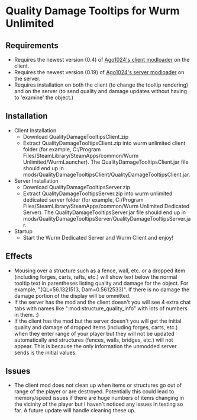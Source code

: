 # Quality Damage Tooltips for Wurm Unlimited

## Requirements
* Requires the newest version (0.4) of [Ago1024's client modloader](https://github.com/ago1024/WurmClientModLauncher/releases/latest) on the client.
* Requires the newest version (0.19) of [Ago1024's server modloader](https://github.com/ago1024/WurmServerModLauncher/releases/latest) on the server.
* Requires installation on both the client (to change the tooltip rendering) and on the server 
(to send quality and damage updates without having to 'examine' the object.)

## Installation
* Client Installation
  * Download QualityDamageTooltipsClient.zip
  * Extract QualityDamageTooltipsClient.zip into wurm unlimited client folder 
(for example, C:/Program Files/SteamLibrary/SteamApps/common/Wurm Unlimited/WurmLauncher). 
The QualityDamageTooltipsClient.jar file should end up in 
mods/QualityDamageTooltipsClient/QualityDamageTooltipsClient.jar.
* Server Installation
  * Download QualityDamageTooltipsServer.zip
  * Extract QualityDamageTooltipsServer.zip into wurm unlimited dedicated server folder 
(for example, C:/Program Files/SteamLibrary/SteamApps/common/Wurm Unlimited Dedicated Server). 
The QualityDamageTooltipsServer.jar file should end up in 
mods/QualityDamageTooltipsServer/QualityDamageTooltipsServer.jar.
* Startup
  * Start the Wurm Dedicated Server and Wurm Client and enjoy!

## Effects
* Mousing over a structure such as a fence, wall, etc. or a dropped item (including forges, carts, rafts, etc.) will 
show text below the normal tooltip text in parentheses listing quality and damage for the object. For example, "(QL=56.1321513, Dam=0.5612533)". 
If there is no damage the damage portion of the display will be ommitted.
* If the server has the mod and the client doesn't you will see 4 extra chat tabs with names like ":mod:structure_quality_info" with lots of numbers in them. :)
* If the client has the mod but the server doesn't you will get the initial quality and damage of dropped items (including forges, carts, etc.) when they 
enter range of your player but they will not be updated automatically and structures (fences, walls, bridges, etc.) will not appear. This is because the only information
the unmodded server sends is the initial values.

## Issues
* The client mod does not clean up when items or structures go out of range of the player or are destroyed. Potentially this could lead to 
memory/speed issues if there are huge numbers of items changing in the vicinity of the player but I haven't noticed any issues in testing so far. 
A future update will handle cleaning these up.
